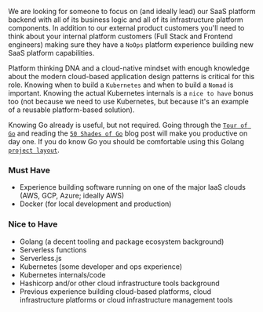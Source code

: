 We are looking for someone to focus on (and ideally lead) our SaaS platform backend with all of its business logic and all of its 
infrastructure platform components. In addition to our external product customers you'll need to think about your internal platform customers (Full Stack and Frontend engineers) making sure they have a `NoOps` platform experience building new SaaS platform capabilities.

Platform thinking DNA and a cloud-native mindset with enough knowledge about the modern cloud-based application design patterns is critical for this role. Knowing when to build a `Kubernetes` and when to build a `Nomad` is important. Knowing the actual Kubernetes internals is a `nice to have` bonus too (not because we need to use Kubernetes, but because it's an example of a reusable platform-based solution).

Knowing Go already is useful, but not required. Going 
through the [`Tour of Go`](https://tour.golang.org) and reading the 
[`50 Shades of Go`](https://bit.ly/34Su1e7) blog post will make you productive on day one. If you do know Go you should be comfortable 
using this Golang [`project layout`](https://bit.ly/3gPF9uK).

### Must Have

* Experience building software running on one of the major IaaS clouds (AWS, GCP, Azure; ideally AWS)
* Docker (for local development and production)

### Nice to Have

* Golang (a decent tooling and package ecosystem background)
* Serverless functions
* Serverless.js
* Kubernetes (some developer and ops experience)
* Kubernetes internals/code
* Hashicorp and/or other cloud infrastructure tools background
* Previous experience building cloud-based platforms, cloud infrastructure platforms or cloud infrastructure management tools

